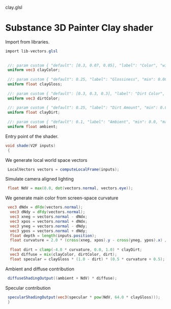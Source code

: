 



clay.glsl








[ ](#section-0)












[ ](#section-1)

Substance 3D Painter Clay shader
================================


Import from libraries.





```glsl
import lib-vectors.glsl
 
 
 //: param custom { "default": [0.3, 0.07, 0.05], "label": "Color", "widget": "color" }
 uniform vec3 clayColor;
 
 //: param custom { "default": 0.25, "label": "Glossiness", "min": 0.001, "max": 1.0 }
 uniform float clayGloss;
 
 //: param custom { "default": [0.3, 0.3, 0.3], "label": "Dirt Color", "widget": "color" }
 uniform vec3 dirtColor;
 
 //: param custom { "default": 0.25, "label": "Dirt Amount", "min": 0.0, "max": 1.0 }
 uniform float clayDirt;
 
 //: param custom { "default": 0.1, "label": "Ambient", "min": 0.0, "max": 1.0 }
 uniform float ambient;
```







[ ](#section-2)

Entry point of the shader.





```glsl
void shade(V2F inputs)
 {
```







[ ](#section-3)

We generate local world space vectors





```glsl
 LocalVectors vectors = computeLocalFrame(inputs);
```







[ ](#section-4)

Simulate camera aligned lighting





```glsl
 float NdV = max(0.0, dot(vectors.normal, vectors.eye));
```







[ ](#section-5)

We generate main color from screen-space curvature





```glsl
 vec3 dNdx = dFdx(vectors.normal);
  vec3 dNdy = dFdy(vectors.normal);
  vec3 xneg = vectors.normal - dNdx;
  vec3 xpos = vectors.normal + dNdx;
  vec3 yneg = vectors.normal - dNdy;
  vec3 ypos = vectors.normal + dNdy;
  float depth = length(inputs.position);
  float curvature = 2.0 * (cross(xneg, xpos).y - cross(yneg, ypos).x) / depth;
 
  float dirt = clamp(-4.0 * curvature, 0.0, 1.0) * clayDirt;
  vec3 diffuse = mix(clayColor, dirtColor, dirt);
  float specular = clayGloss * (1.0 - dirt) * (0.5 * curvature + 0.5);
```







[ ](#section-6)

Ambient and diffuse contribution





```glsl
 diffuseShadingOutput((ambient + NdV) * diffuse);
```







[ ](#section-7)

Specular contribution





```glsl
 specularShadingOutput(vec3(specular * pow(NdV, 64.0 * clayGloss)));
 }
 
 
```






